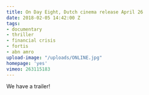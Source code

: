 ```yaml
---
title: On Day Eight, Dutch cinema release April 26
date: 2018-02-05 14:42:00 Z
tags:
- documentary
- thriller
- financial crisis
- fortis
- abn amro
upload-image: "/uploads/ONLINE.jpg"
homepage: 'yes'
vimeo: 263115183
---
```


We have a trailer!